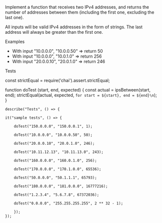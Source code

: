 Implement a function that receives two IPv4 addresses, and returns the number of addresses between them (including the first one, excluding the last one).

All inputs will be valid IPv4 addresses in the form of strings. The last address will always be greater than the first one.

Examples
* With input "10.0.0.0", "10.0.0.50"  => return   50 
* With input "10.0.0.0", "10.0.1.0"   => return  256 
* With input "20.0.0.10", "20.0.1.0"  => return  246

Tests

const strictEqual = require('chai').assert.strictEqual;

function doTest (start, end, expected) {
  const actual = ipsBetween(start, end);
  strictEqual(actual, expected, `for start = ${start}, end = ${end}\n`);
}

    describe("Tests", () => {

    it("sample tests", () => {

        doTest("150.0.0.0", "150.0.0.1", 1);

        doTest("10.0.0.0", "10.0.0.50", 50);

        doTest("20.0.0.10", "20.0.1.0", 246);

        doTest("10.11.12.13", "10.11.13.0", 243);

        doTest("160.0.0.0", "160.0.1.0", 256);

        doTest("170.0.0.0", "170.1.0.0", 65536);

        doTest("50.0.0.0", "50.1.1.1", 65793);

        doTest("180.0.0.0", "181.0.0.0", 16777216);

        doTest("1.2.3.4", "5.6.7.8", 67372036);

        doTest("0.0.0.0", "255.255.255.255", 2 ** 32 - 1);
        
        });
    });